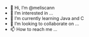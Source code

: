 - 👋 Hi, I’m @meliscann
- 👀 I’m interested in ...
- 🌱 I’m currently learning Java and C
- 💞️ I’m looking to collaborate on ...
- 📫 How to reach me ...

<!---
meliscann/meliscann is a ✨ special ✨ repository because its `README.md` (this file) appears on your GitHub profile.
You can click the Preview link to take a look at your changes.
--->
